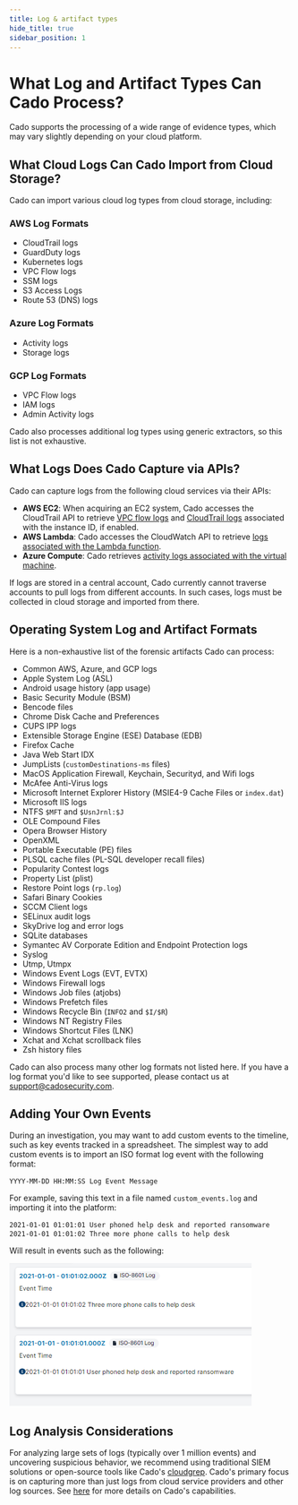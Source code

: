 ```yaml
---
title: Log & artifact types
hide_title: true
sidebar_position: 1
---
```


# What Log and Artifact Types Can Cado Process?

Cado supports the processing of a wide range of evidence types, which may vary slightly depending on your cloud platform.

## What Cloud Logs Can Cado Import from Cloud Storage?

Cado can import various cloud log types from cloud storage, including:

### AWS Log Formats
- CloudTrail logs
- GuardDuty logs
- Kubernetes logs
- VPC Flow logs
- SSM logs
- S3 Access Logs
- Route 53 (DNS) logs

### Azure Log Formats
- Activity logs
- Storage logs

### GCP Log Formats
- VPC Flow logs
- IAM logs
- Admin Activity logs

Cado also processes additional log types using generic extractors, so this list is not exhaustive.

## What Logs Does Cado Capture via APIs?

Cado can capture logs from the following cloud services via their APIs:

- **AWS EC2**: When acquiring an EC2 system, Cado accesses the CloudTrail API to retrieve [VPC flow logs](https://docs.aws.amazon.com/vpc/latest/userguide/working-with-flow-logs.html#create-flow-log) and [CloudTrail logs](https://docs.aws.amazon.com/awscloudtrail/latest/userguide/cloudtrail-getting-started.html) associated with the instance ID, if enabled.
- **AWS Lambda**: Cado accesses the CloudWatch API to retrieve [logs associated with the Lambda function](https://docs.aws.amazon.com/AmazonCloudWatch/latest/logs/Working-with-log-groups-and-streams.html).
- **Azure Compute**: Cado retrieves [activity logs associated with the virtual machine](https://docs.microsoft.com/en-us/azure/azure-monitor/platform/activity-log).

If logs are stored in a central account, Cado currently cannot traverse accounts to pull logs from different accounts. In such cases, logs must be collected in cloud storage and imported from there.

## Operating System Log and Artifact Formats

Here is a non-exhaustive list of the forensic artifacts Cado can process:
- Common AWS, Azure, and GCP logs
- Apple System Log (ASL)
- Android usage history (app usage)
- Basic Security Module (BSM)
- Bencode files
- Chrome Disk Cache and Preferences
- CUPS IPP logs
- Extensible Storage Engine (ESE) Database (EDB)
- Firefox Cache
- Java Web Start IDX
- JumpLists (`customDestinations-ms` files)
- MacOS Application Firewall, Keychain, Securityd, and Wifi logs
- McAfee Anti-Virus logs
- Microsoft Internet Explorer History (MSIE4-9 Cache Files or `index.dat`)
- Microsoft IIS logs
- NTFS `$MFT` and `$UsnJrnl:$J`
- OLE Compound Files
- Opera Browser History
- OpenXML
- Portable Executable (PE) files
- PLSQL cache files (PL-SQL developer recall files)
- Popularity Contest logs
- Property List (plist)
- Restore Point logs (`rp.log`)
- Safari Binary Cookies
- SCCM Client logs
- SELinux audit logs
- SkyDrive log and error logs
- SQLite databases
- Symantec AV Corporate Edition and Endpoint Protection logs
- Syslog
- Utmp, Utmpx
- Windows Event Logs (EVT, EVTX)
- Windows Firewall logs
- Windows Job files (atjobs)
- Windows Prefetch files
- Windows Recycle Bin (`INFO2` and `$I/$R`)
- Windows NT Registry Files
- Windows Shortcut Files (LNK)
- Xchat and Xchat scrollback files
- Zsh history files

Cado can also process many other log formats not listed here. If you have a log format you'd like to see supported, please contact us at support@cadosecurity.com.

## Adding Your Own Events

During an investigation, you may want to add custom events to the timeline, such as key events tracked in a spreadsheet. The simplest way to add custom events is to import an ISO format log event with the following format:
```
YYYY-MM-DD HH:MM:SS Log Event Message
```

For example, saving this text in a file named `custom_events.log` and importing it into the platform:

```
2021-01-01 01:01:01 User phoned help desk and reported ransomware
2021-01-01 01:01:02 Three more phone calls to help desk
```

Will result in events such as the following:

![Custom logs imported into Cado](/img/custom_log.png)

## Log Analysis Considerations

For analyzing large sets of logs (typically over 1 million events) and uncovering suspicious behavior, we recommend using traditional SIEM solutions or open-source tools like Cado's [cloudgrep](https://github.com/cado-security/cloudgrep). Cado's primary focus is on capturing more than just logs from cloud service providers and other log sources. See [here](/cado/intro) for more details on Cado's capabilities.